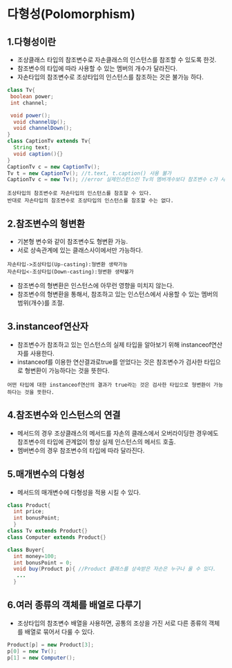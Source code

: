 # 다형성(Polomorphism)
## 1.다형성이란
  - 조상클래스 타입의 참조변수로 자손클래스의 인스턴스를 참조할 수 있도록 한것.
  - 참조변수의 타입에 따라 사용할 수 있는 멤버의 개수가 달라진다.
  - 자손타입의 참조변수로 조상타입의 인스턴스를 참조하는 것은 불가능 하다.
  ```java
  class Tv{
   boolean power;
   int channel;
  
   void power();
    void channelUp();
    void channelDown();
  }
  class CaptionTv extends Tv{
    String text;
    void caption(){}
  }
  CaptionTv c = new CaptionTv();
  Tv t = new CaptionTv(); //t.text, t.caption() 사용 불가
  CaptionTv c = new Tv(); //error 실제인스턴스인 Tv의 멤버개수보다 참조변수 c가 사용할 수 있는 멤버 개수가 더 많기 때문에.
  ```

  ```
  조상타입의 참조변수로 자손타입의 인스턴스를 참조할 수 있다.
  반대로 자손타입의 참조변수로 조상타입의 인스턴스를 참조할 수는 없다.
  ```

## 2.참조변수의 형변환
  - 기본형 변수와 같이 참조변수도 형변환 가능.
  - 서로 상속관계에 있는 클래스사이에서만 가능하다.
  ```
  자손타입->조상타입(Up-casting):형변환 생략가능
  자손타입<-조상타입(Down-casting):형변환 생략불가
  ```
  - 참조변수의 형변환은 인스턴스에 아무런 영향을 미치지 않는다.
  - 참조변수의 형변환을 통해서, 참조하고 있는 인스턴스에서 사용할 수 있는 멤버의 범위(개수)를 조절.
  
## 3.instanceof연산자
- 참조변수가 참조하고 있는 인스턴스의 실제 타입을 알아보기 위해 instanceof연산자를 사용한다.
- instanceof를 이용한 연산결과로true를 얻었다는 것은 참조변수가 검사한 타입으로 형변환이 가능하다는 것을 뜻한다.
```
어떤 타입에 대한 instanceof연산의 결과가 true라는 것은 검사한 타입으로 형변환이 가능하다는 것을 뜻한다.
```

## 4.참조변수와 인스턴스의 연결
- 메서드의 경우 조상클래스의 메서드를 자손의 클래스에서 오버라이딩한 경우에도 참조변수의 타입에 관계없이 항상 실제 인스턴스의 메서드 호출.
- 멤버변수의 경우 참조변수의 타입에 따라 달라진다.

## 5.매개변수의 다형성
- 메서드의 매개변수에 다형성을 적용 시킬 수 있다.
```java
class Product{
  int price;
  int bonusPoint;
  }
class Tv extends Product{}
class Computer extends Product{}

class Buyer{
  int money=100;
  int bonusPoint = 0;
  void buy(Product p){ //Product 클래스를 상속받은 자손은 누구나 올 수 있다.
   ...
  }
```  

## 6.여러 종류의 객체를 배열로 다루기
- 조상타입의 참조변수 배열을 사용하면, 공통의 조상을 가진 서로 다른 종류의 객체를 배열로 묶어서 다룰 수 있다.
```java
Product[p] = new Product[3];
p[0] = new Tv();
p[1] = new Computer();
```
  
